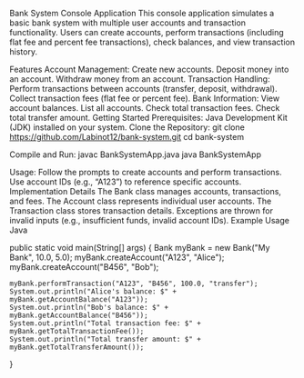 Bank System Console Application
This console application simulates a basic bank system with multiple user accounts and transaction functionality. Users can create accounts, perform transactions (including flat fee and percent fee transactions), check balances, and view transaction history.

Features
Account Management:
Create new accounts.
Deposit money into an account.
Withdraw money from an account.
Transaction Handling:
Perform transactions between accounts (transfer, deposit, withdrawal).
Collect transaction fees (flat fee or percent fee).
Bank Information:
View account balances.
List all accounts.
Check total transaction fees.
Check total transfer amount.
Getting Started
Prerequisites:
Java Development Kit (JDK) installed on your system.
Clone the Repository:
git clone https://github.com/Labinot12/bank-system.git
cd bank-system

Compile and Run:
javac BankSystemApp.java
java BankSystemApp

Usage:
Follow the prompts to create accounts and perform transactions.
Use account IDs (e.g., “A123”) to reference specific accounts.
Implementation Details
The Bank class manages accounts, transactions, and fees.
The Account class represents individual user accounts.
The Transaction class stores transaction details.
Exceptions are thrown for invalid inputs (e.g., insufficient funds, invalid account IDs).
Example Usage
Java

public static void main(String[] args) {
    Bank myBank = new Bank("My Bank", 10.0, 5.0);
    myBank.createAccount("A123", "Alice");
    myBank.createAccount("B456", "Bob");

    myBank.performTransaction("A123", "B456", 100.0, "transfer");
    System.out.println("Alice's balance: $" + myBank.getAccountBalance("A123"));
    System.out.println("Bob's balance: $" + myBank.getAccountBalance("B456"));
    System.out.println("Total transaction fee: $" + myBank.getTotalTransactionFee());
    System.out.println("Total transfer amount: $" + myBank.getTotalTransferAmount());
}
